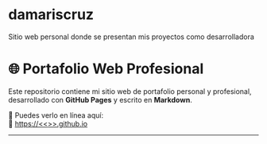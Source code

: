 # damariscruz
Sitio web personal donde se presentan  mis proyectos como desarrolladora

# 🌐 Portafolio Web Profesional

Este repositorio contiene mi sitio web de portafolio personal y profesional, desarrollado con **GitHub Pages** y escrito en **Markdown**.

📌 Puedes verlo en línea aquí:  
🔗 [https://<<<TU-USUARIO>>>.github.io](https://<<<TU-USUARIO>>>.github.io)

---
